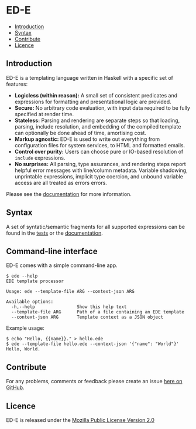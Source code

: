 # ED-E

* [Introduction](#introduction)
* [Syntax](#syntax)
* [Contribute](#contribute)
* [Licence](#licence)


## Introduction

ED-E is a templating language written in Haskell with a specific set of features:

* **Logicless (within reason):** A small set of consistent predicates and expressions for formatting and presentational logic are provided.
* **Secure:** No arbitrary code evaluation, with input data required to be fully specified at render time.
* **Stateless:** Parsing and rendering are separate steps so that loading, parsing, include resolution, and embedding of the compiled template can optionally be done ahead of time, amortising cost.
* **Markup agnostic:** ED-E is used to write out everything from configuration files for system services, to HTML and formatted emails.
* **Control over purity:** Users can choose pure or IO-based resolution of `include` expressions.
* **No surprises:** All parsing, type assurances, and rendering steps report helpful error messages with line/column metadata. Variable shadowing, unprintable expressions, implicit type coercion, and unbound variable access are all treated as errors errors.

Please see the [documentation](http://brendanhay.github.io/ede/Text-EDE.html)
for more information.


## Syntax

A set of syntatic/semantic fragments for all supported expressions can be
found in the [tests](test/resources) or the [documentation](http://brendanhay.github.io/ede/Text-EDE.html#syntax).


## Command-line interface

ED-E comes with a simple command-line app.

```
$ ede --help
EDE template processor

Usage: ede --template-file ARG --context-json ARG

Available options:
  -h,--help                Show this help text
  --template-file ARG      Path of a file containing an EDE template
  --context-json ARG       Template context as a JSON object
```

Example usage:

```
$ echo "Hello, {{name}}." > hello.ede
$ ede --template-file hello.ede --context-json '{"name": "World"}'
Hello, World.
```


## Contribute

For any problems, comments or feedback please create an issue [here on GitHub](github.com/brendanhay/ede/issues).


## Licence

ED-E is released under the [Mozilla Public License Version 2.0](http://www.mozilla.org/MPL/)
